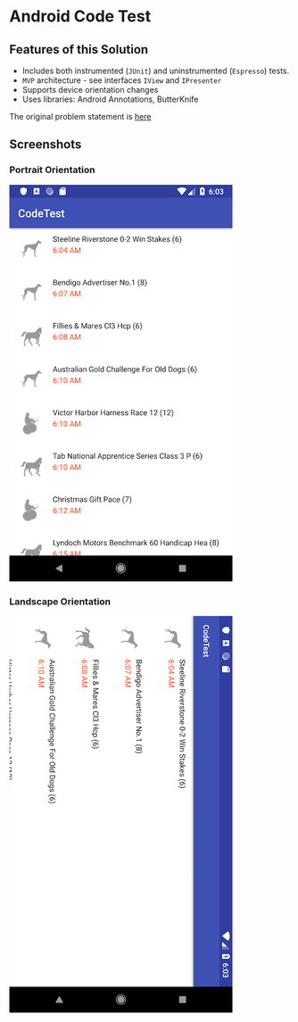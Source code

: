 # Android Code Test

## Features of this Solution

* Includes both instrumented (`JUnit`) and uninstrumented (`Espresso`) tests.
* `MVP` architecture - see interfaces `IView` and `IPresenter`
* Supports device orientation changes
* Uses libraries: Android Annotations, ButterKnife

The original problem statement is [here](/doc/original_README.md)

 
## Screenshots

### Portrait Orientation

![Portrait](/doc/tab_corp_screenshot_portrait.png)

### Landscape Orientation

![Landscape](/doc/tab_corp_screenshot_landscape.png)
